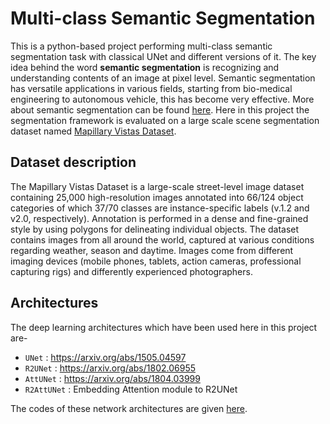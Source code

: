 # Multi-class Semantic Segmentation
This is a python-based project performing multi-class semantic segmentation task with classical UNet and different versions of it. The key idea behind the word **semantic segmentation** is recognizing and understanding contents of an image at pixel level. Semantic segmentation has versatile applications in various fields, starting from bio-medical engineering to autonomous vehicle, this has become very effective. More about semantic segmentation can be found [here](https://www.jeremyjordan.me/semantic-segmentation/). Here in this project the segmentation framework is evaluated on a large scale scene segmentation dataset named [Mapillary Vistas Dataset](https://www.mapillary.com/dataset/vistas).  

## Dataset description
The Mapillary Vistas Dataset is a large-scale street-level image dataset containing 25,000 high-resolution images annotated into 66/124 object categories of which 37/70 classes are instance-specific labels (v.1.2 and v2.0, respectively). Annotation is performed in a dense and fine-grained style by using polygons for delineating individual objects. The dataset contains images from all around the world, captured at various conditions regarding weather, season and daytime. Images come from different imaging devices (mobile phones, tablets, action cameras, professional capturing rigs) and differently experienced photographers.

## Architectures
The deep learning architectures which have been used here in this project are-
- `UNet` : https://arxiv.org/abs/1505.04597
- `R2UNet` : https://arxiv.org/abs/1802.06955
- `AttUNet` : https://arxiv.org/abs/1804.03999
- `R2AttUNet` : Embedding Attention module to R2UNet

The codes of these network architectures are given [here](https://github.com/SohamChattopadhyayEE/Multi-class-semantic-segmentation/tree/main/models/network).
